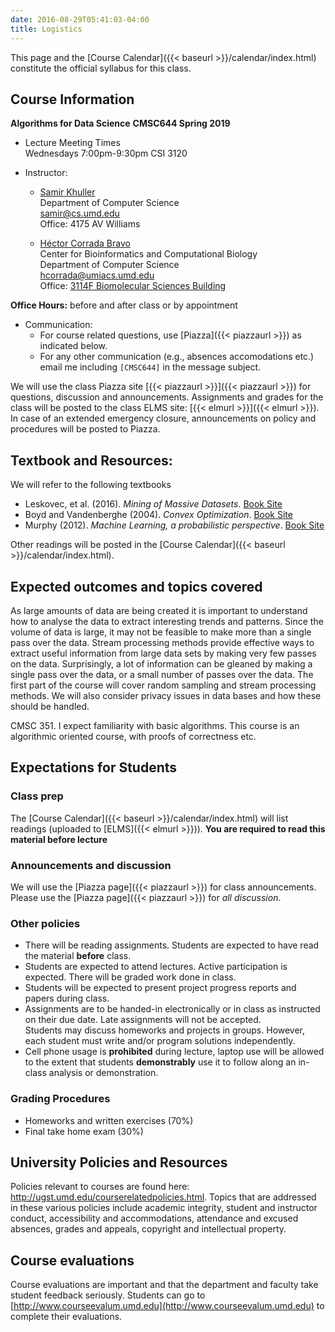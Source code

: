 ```yaml
---
date: 2016-08-29T05:41:03-04:00
title: Logistics
---
```


This page and the [Course Calendar]({{< baseurl >}}/calendar/index.html) constitute the official syllabus for this class.

## Course Information

**Algorithms for Data Science**
**CMSC644 Spring 2019**


*	Lecture Meeting Times    
    Wednesdays 7:00pm-9:30pm CSI 3120
    
*	Instructor:  
    - [Samir Khuller](http://www.cs.umd.edu/~samir)  
    Department of Computer Science  
    <samir@cs.umd.edu>  
    Office: 4175 AV Williams     
   
   
    - [H&eacute;ctor Corrada Bravo](http://www.cbcb.umd.edu/~hcorrada)  
    Center for Bioinformatics and Computational Biology  
    Department of Computer Science  
    <hcorrada@umiacs.umd.edu>  
    Office: [3114F Biomolecular Sciences Building](https://www.cbcb.umd.edu/about-us/directions)  


**Office Hours:** before and after class or by appointment

* Communication:  
    - For course related questions, use [Piazza]({{< piazzaurl >}}) as indicated below.  
    - For any other communication (e.g., absences accomodations etc.) email me including `[CMSC644]` in the message subject.  

We will use the class Piazza site [{{< piazzaurl >}}]({{< piazzaurl >}}) for questions, discussion and announcements. Assignments and grades for the class will be posted to the class ELMS site: [{{< elmurl >}}]({{< elmurl >}}).
In case of an extended emergency closure, announcements on policy and procedures will be posted to Piazza.

## Textbook and Resources:


We will refer to the following textbooks

- Leskovec, et al. (2016). _Mining of Massive Datasets_. [Book Site](http://www.mmds.org/)  
- Boyd and Vandenberghe (2004). _Convex Optimization_. [Book Site](https://web.stanford.edu/~boyd/cvxbook/)
- Murphy (2012). _Machine Learning, a probabilistic perspective_. [Book Site](https://www.cs.ubc.ca/~murphyk/MLbook/)

Other readings will be posted in the [Course Calendar]({{< baseurl >}}/calendar/index.html).

## Expected outcomes and topics covered

As large amounts of data are being created it is important to understand how to analyse the data to extract interesting trends and patterns. Since the volume of data is large, it may not be feasible to make more than a single pass over the data. Stream processing methods provide effective ways to extract useful information from large data sets by making very few passes on the data. Surprisingly, a lot of information can be gleaned by making a single pass over the data, or a small number of passes over the data. The first part of the course will cover random sampling and stream processing methods. We will also consider privacy issues in data bases and how these should be handled.

CMSC 351. I expect familiarity with basic algorithms. This course is an algorithmic oriented course, with proofs of correctness etc.

## Expectations for Students


### Class prep

The [Course Calendar]({{< baseurl >}}/calendar/index.html) will list
readings (uploaded to [ELMS]({{< elmurl >}})). **You are
required to read this material before lecture**

### Announcements and discussion

We will use the [Piazza page]({{< piazzaurl >}}) for class
announcements. Please use the [Piazza page]({{< piazzaurl >}}) for
*all discussion*.

### Other policies

* There will be reading assignments. Students are expected to have read the material **before** class.  
* Students are expected to attend lectures. Active participation is expected. There will be graded work done in class.  
* Students will be expected to present project progress reports and papers during class. 
* Assignments are to be handed-in electronically or in class as instructed on their due date. Late assignments will not be accepted.  
 Students may discuss homeworks and projects in groups. However, each
  student must write and/or program solutions independently.  
* Cell phone usage is **prohibited** during lecture, laptop use will be allowed to the extent that students **demonstrably** use it to follow along an in-class analysis or demonstration.  

### Grading Procedures 

* Homeworks and written exercises (70%)
* Final take home exam (30%)

## University Policies and Resources

Policies relevant to courses are found here: http://ugst.umd.edu/courserelatedpolicies.html. Topics that are addressed in these various policies include academic integrity, student and instructor conduct, accessibility and accommodations, attendance and excused absences, grades and appeals, copyright and intellectual property.


## Course evaluations

Course evaluations are important and that the department and faculty
take student feedback seriously.  Students can go to [http://www.courseevalum.umd.edu](http://www.courseevalum.umd.edu) to complete their evaluations.





